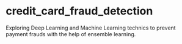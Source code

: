 # credit_card_fraud_detection
Exploring Deep Learning and Machine Learning technics to prevent payment frauds with the help of ensemble learning.

